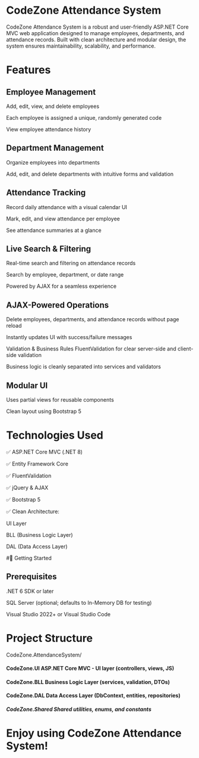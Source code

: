 #  CodeZone Attendance System
CodeZone Attendance System is a robust and user-friendly ASP.NET Core MVC web application designed to manage employees, departments, and attendance records. Built with clean architecture and modular design, the system ensures maintainability, scalability, and performance.

# Features
## Employee Management
Add, edit, view, and delete employees

Each employee is assigned a unique, randomly generated code

View employee attendance history

## Department Management
Organize employees into departments

Add, edit, and delete departments with intuitive forms and validation

## Attendance Tracking
Record daily attendance with a visual calendar UI

Mark, edit, and view attendance per employee

See attendance summaries at a glance

## Live Search & Filtering
Real-time search and filtering on attendance records

Search by employee, department, or date range

Powered by AJAX for a seamless experience

## AJAX-Powered Operations
Delete employees, departments, and attendance records without page reload

Instantly updates UI with success/failure messages

Validation & Business Rules
FluentValidation for clear server-side and client-side validation

Business logic is cleanly separated into services and validators

## Modular UI
Uses partial views for reusable components

Clean layout using Bootstrap 5

# Technologies Used
✅ ASP.NET Core MVC (.NET 8)

✅ Entity Framework Core

✅ FluentValidation

✅ jQuery & AJAX

✅ Bootstrap 5

✅ Clean Architecture:

UI Layer

BLL (Business Logic Layer)

DAL (Data Access Layer)

#🚀 Getting Started
## Prerequisites
.NET 6 SDK or later

SQL Server (optional; defaults to In-Memory DB for testing)

Visual Studio 2022+ or Visual Studio Code   

# Project Structure
CodeZone.AttendanceSystem/
 #### CodeZone.UI       ASP.NET Core MVC - UI layer (controllers, views, JS)
 #### CodeZone.BLL      Business Logic Layer (services, validation, DTOs)
 #### CodeZone.DAL      Data Access Layer (DbContext, entities, repositories)
 ##### CodeZone.Shared   Shared utilities, enums, and constants

# Enjoy using CodeZone Attendance System!


